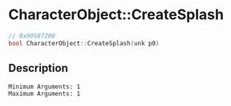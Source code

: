 # CharacterObject::CreateSplash
```c
// 0x00587200
bool CharacterObject::CreateSplash(unk p0)
```
## Description
```
Minimum Arguments: 1
Maximum Arguments: 1
```
